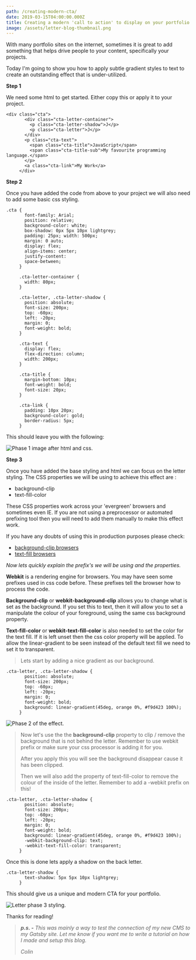 ```yaml
---
path: /creating-modern-cta/
date: 2019-03-15T04:00:00.000Z
title: Creating a modern 'call to action' to display on your portfolio site
image: /assets/letter-blog-thumbnail.png
---
```

With many portfolio sites on the internet, sometimes it is great to add something that helps drive people to your content, specifically your projects.

Today I'm going to show you how to apply subtle gradient styles to text to create an outstanding effect that is under-utilized.

**Step 1**

We need some html to get started. Either copy this or apply it to your project.

```
<div class="cta">
       <div class="cta-letter-container">
         <p class="cta-letter-shadow">J</p>
         <p class="cta-letter">J</p>
       </div>
       <p class="cta-text">
         <span class="cta-title">JavaScript</span>
         <span class="cta-title-sub">My favourite programming language.</span>
       </p>
       <a class="cta-link">My Work</a>
     </div>
```

**Step 2**

Once you have added the code from above to your project we will also need to add some basic css styling.

```
.cta { 
       font-family: Arial; 
       position: relative; 
       background-color: white; 
       box-shadow: 0px 5px 10px lightgrey; 
       padding: 25px; width: 500px; 
       margin: 0 auto; 
       display: flex; 
       align-items: center; 
       justify-content: 
       space-between;
     } 

     .cta-letter-container {
       width: 80px;
     } 

     .cta-letter, .cta-letter-shadow { 
       position: absolute; 
       font-size: 200px; 
       top: -60px; 
       left: -20px; 
       margin: 0; 
       font-weight: bold; 
     } 

     .cta-text { 
       display: flex; 
       flex-direction: column; 
       width: 200px;
     }

     .cta-title {
       margin-bottom: 10px; 
       font-weight: bold; 
       font-size: 20px; 
     } 

     .cta-link { 
       padding: 10px 20px; 
       background-color: gold; 
       border-radius: 5px; 
     }
```

This should leave you with the following: 

![Phase 1 image after html and css.](/assets/letter-phase-1.png "Phase 1 image")

**Step 3**

Once you have added the base styling and html we can focus on the letter styling. The CSS properties we will be using to achieve this effect are : 

* background-clip
* text-fill-color

These CSS properties work across your 'evergreen' browsers and sometimes even IE. If you are not using a preprocessor or automated prefixing tool then you will need to add them manually to make this effect work.

If you have any doubts of using this in production purposes please check: 

* [background-clip browsers](https://caniuse.com/#search=background-clip)
* [text-fill browsers](https://caniuse.com/#search=text-fill)

_Now lets quickly explain the prefix's we will be using and the properties._

**Webkit** is a rendering engine for browsers. You may have seen some prefixes used in css code before. These prefixes tell the browser how to process the code.

**Background-clip** or **webkit-background-clip** allows you to change what is set as the background. If you set this to text, then it will allow you to set a manipulate the colour of your foreground, using the same css background property. 

**Text-fill-color** or **webkit-text-fill-color** is also needed to set the color for the text fill. If it is left unset then the css color property will be applied. To allow the linear-gradient to be seen instead of the default text fill we need to set it to transparent.

> Lets start by adding a nice gradient as our background.

```
.cta-letter, .cta-letter-shadow { 
       position: absolute; 
       font-size: 200px; 
       top: -60px; 
       left: -20px; 
       margin: 0; 
       font-weight: bold; 
       background: linear-gradient(45deg, orange 0%, #f9d423 100%);
     } 
```

![Phase 2 of the effect.](/assets/letter-phase-2.png "Phase 2 effect image")

> Now let's use the the **background-clip** property to clip / remove the background that is not behind the letter. Remember to use webkit prefix or make sure your css processor is adding it for you. 
>
> After you apply this you will see the background disappear cause it has been clipped.
>
> Then we will also add the property of text-fill-color to remove the colour of the inside of the letter. Remember to add a -webkit prefix on this!

```
.cta-letter, .cta-letter-shadow { 
       position: absolute; 
       font-size: 200px; 
       top: -60px; 
       left: -20px; 
       margin: 0; 
       font-weight: bold; 
       background: linear-gradient(45deg, orange 0%, #f9d423 100%);
       -webkit-background-clip: text;
       -webkit-text-fill-color: transparent;
     } 
```

Once this is done lets apply a shadow on the back letter.

```
.cta-letter-shadow { 
       text-shadow: 5px 5px 10px lightgrey;
     } 
```

This should give us a unique and modern CTA for your portfolio.

![Letter phase 3 styling.](/assets/letter-phase-3.png "Letter phase 3")

Thanks for reading! 

> _**p.s. -** This was mainly a way to test the connection of my new CMS to my Gatsby site. Let me know if you want me to write a tutorial on how I made and setup this blog._
>
> _Colin_
